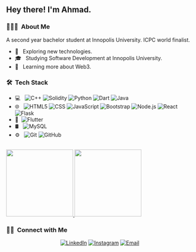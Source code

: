 <h2> Hey there! I'm Ahmad.</h2>

<h3> 👨🏻‍💻 &nbsp;About Me </h3>

A second year bachelor student at Innopolis University. ICPC world finalist. 

- 🤔 &nbsp; Exploring new technologies.
- 🎓 &nbsp; Studying Software Development at Innopolis University.
- 🌱 &nbsp; Learning more about Web3.

<h3> 🛠 &nbsp;Tech Stack</h3>

- 💻 &nbsp;
  ![C++](https://img.shields.io/badge/-C++-333333?style=flat&logo=C%2B%2B&logoColor=00599C)
  ![Solidity](https://img.shields.io/badge/Solidity-333333?style=flat&logo=solidity&logoColor=00599C)
  ![Python](https://img.shields.io/badge/-Python-333333?style=flat&logo=python)
  ![Dart](https://img.shields.io/badge/Dart-333333?style=flat&logo=dart&logoColor=00599C)
  ![Java](https://img.shields.io/badge/-Java-333333?style=flat&logo=Java&logoColor=007396)
- 🌐 &nbsp;
  ![HTML5](https://img.shields.io/badge/-HTML5-333333?style=flat&logo=HTML5)
  ![CSS](https://img.shields.io/badge/-CSS-333333?style=flat&logo=CSS3&logoColor=1572B6)
  ![JavaScript](https://img.shields.io/badge/-JavaScript-333333?style=flat&logo=javascript)
  ![Bootstrap](https://img.shields.io/badge/-Bootstrap-333333?style=flat&logo=bootstrap&logoColor=563D7C)
  ![Node.js](https://img.shields.io/badge/-Node.js-333333?style=flat&logo=node.js)
  ![React](https://img.shields.io/badge/-React-333333?style=flat&logo=react)
  ![Flask](https://img.shields.io/badge/Flask-333333?style=flat&logo=flask&logoColor=white)
- 📱&nbsp;
  ![Flutter](https://img.shields.io/badge/Flutter-333333?style=flat&logo=flutter&logoColor=white)
- 🛢 &nbsp;
  ![MySQL](https://img.shields.io/badge/-MySQL-333333?style=flat&logo=mysql)
- ⚙️ &nbsp;
  ![Git](https://img.shields.io/badge/-Git-333333?style=flat&logo=git)
  ![GitHub](https://img.shields.io/badge/-GitHub-333333?style=flat&logo=github)

<br/>

<a href="https://github.com/AhmadAlhussin2">
  <img height="180em" src="https://github-readme-stats.vercel.app/api?username=AhmadAlhussin2&theme=buefy&show_icons=true" />
  <img height="180em" src="https://github-readme-stats.vercel.app/api/top-langs/?username=AhmadAlhussin2&theme=buefy&layout=compact" />
</a>

<br/>

<h3> 🤝🏻 &nbsp;Connect with Me </h3>

<p align="center">
<a href="https://www.linkedin.com/in/ahmad-alhussin-3a52311b4/"><img alt="LinkedIn" src="https://img.shields.io/badge/LinkedIn-Ahmad%20Alhussin-blue?style=flat-square&logo=linkedin"></a>
<a href="https://www.instagram.com/ahmad_alhussin22/"><img alt="Instagram" src="https://img.shields.io/badge/Instagram-Ahmad-blue?style=flat-square&logo=instagram"></a>
<a href="mailto:ahmad.alhusein2@gmail.com"><img alt="Email" src="https://img.shields.io/badge/Email-ahmad.alhusein2@gmail.com-blue?style=flat-square&logo=gmail"></a>
</p>
